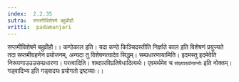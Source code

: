 ```yaml
---
index:  2.2.35
sutra:  सप्तमीविशेषमे बहुव्रीहौ
vritti:  padamanjari
---
```


सप्तमीविशेषमे बहुव्रीहौ।। कण्ठेकाल इति। यदा कण्ठे किञ्चिदस्तीति निर्ज्ञाते काल इति विशेषणं प्रयुज्यते तदा सप्तमीग्रहणेन प्रयोजनम्, अन्यदा तु विशेषणत्वादेव सिद्धम्। सम्प्रधारणायामिति। इदमस्तु इदमेवेति निरूपणाउउउसम्प्रधारणा। परत्वादिति। शब्दपरविप्रतिषेधादित्यर्थः। एवमर्थमेव च `संख्यासर्वनाम्नोः` इति नोक्तम्। गड्वादिभ्य इति गड्वादयः प्रयोगतो द्रष्टव्याः।।
